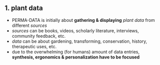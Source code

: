 ## 1. **plant data**

   * PERMA-DATA is initially about **gathering & displaying** *plant data* from different *sources*
   * *sources* can be books, videos, scholarly literature, interviews, community feedback, etc.
   * *data* can be about gardening, transforming, conservation, history, therapeutic uses, etc.
   * due to the overwhelming (for humans) amount of data entries, **synthesis, ergonomics & personalization have to be focused**